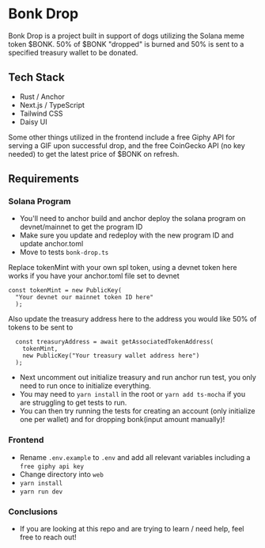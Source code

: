 # Bonk Drop

Bonk Drop is a project built in support of dogs utilizing the Solana meme token $BONK. 50% of $BONK "dropped" is burned and 50% is sent to a specified treasury wallet to be donated.

## Tech Stack

- Rust / Anchor
- Next.js / TypeScript
- Tailwind CSS
- Daisy UI

Some other things utilized in the frontend include a free Giphy API for serving a GIF upon successful drop, and the free CoinGecko API (no key needed) to get the latest price of $BONK on refresh.

## Requirements

### Solana Program

- You'll need to anchor build and anchor deploy the solana program on devnet/mainnet to get the program ID
- Make sure you update and redeploy with the new program ID and update anchor.toml
- Move to tests `bonk-drop.ts`

Replace tokenMint with your own spl token, using a devnet token here works if you have your anchor.toml file set to devnet

```
const tokenMint = new PublicKey(
  "Your devnet our mainnet token ID here"
  );
```

Also update the treasury address here to the address you would like 50% of tokens to be sent to

```
  const treasuryAddress = await getAssociatedTokenAddress(
    tokenMint,
    new PublicKey("Your treasury wallet address here")
  );
```

- Next uncomment out initialize treasury and run anchor run test, you only need to run once to initialize everything.
- You may need to `yarn install` in the root or `yarn add ts-mocha` if you are struggling to get tests to run.
- You can then try running the tests for creating an account (only initialize one per wallet) and for dropping bonk(input amount manually)!

### Frontend

- Rename `.env.example` to `.env` and add all relevant variables including a `free giphy api key`
- Change directory into `web`
- `yarn install`
- `yarn run dev`

### Conclusions

- If you are looking at this repo and are trying to learn / need help, feel free to reach out!
